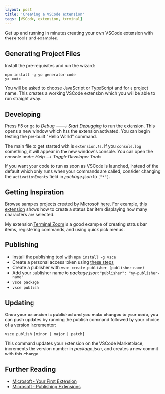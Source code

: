 ```yaml
---
layout: post
title: 'Creating a VSCode extension'
tags: [VSCode, extension, terminal]
---
```


Get up and running in minutes creating your own VSCode extension with these tools and examples.

## Generating Project Files

Install the pre-requisites and run the wizard:

```terminal
npm install -g yo generator-code
yo code
```

You will be asked to choose JavaScript or TypeScript and for a project name. This creates a working VSCode extension which you will be able to run straight away.

## Developing

Press _F5_ or go to _Debug ---> Start Debugging_ to run the extension. This opens a new window which has the extension activated. You can begin testing the pre-built "Hello World" command.

The main file to get started with is `extension.ts`. If you `console.log` something, it will appear in the new window's console. You can open the console under _Help --> Toggle Developer Tools_.

If you want your code to run as soon as VSCode is launched, instead of the default which only runs when your commands are called, consider changing the `activationEvents` field in _package.json_ to `["*"]`.

## Getting Inspiration

Browse samples projects created by Microsoft [here](https://github.com/microsoft/vscode-extension-samples). For example, [this extension](https://github.com/microsoft/vscode-extension-samples/blob/master/statusbar-sample/src/extension.ts) shows how to create a status bar item displaying how many characters are selected.

My extension [Terminal Zoom](https://github.com/trybick/vscode-terminal-zoom/blob/master/src/extension.ts) is a good example of creating status bar items, registering commands, and using quick pick menus.

## Publishing

- Install the publishing tool with `npm install -g vsce`
- Create a personal access token using [these steps](https://code.visualstudio.com/api/working-with-extensions/publishing-extension#get-a-personal-access-token)
- Create a publisher with `vsce create-publisher (publisher name)`
- Add your publisher name to *package.json*: `"publisher": "my-publisher-name"`
- `vsce package`
- `vsce publish`

## Updating

Once your extension is published and you make changes to your code, you can push updates by running the publish command followed by your choice of a version incrementor:

```terminal
vsce publish [minor | major | patch]
```

This command updates your extension on the VSCode Marketplace, increments the version number in _package.json_, and creates a new commit with this change.

## Further Reading

- [Microsoft - Your First Extension](https://code.visualstudio.com/api/get-started/your-first-extension)
- [Microsoft - Publishing Extensions](https://code.visualstudio.com/api/working-with-extensions/publishing-extension)
